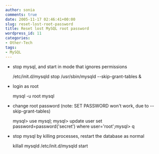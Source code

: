 ```yaml
---
author: sonia
comments: true
date: 2005-11-17 02:46:41+00:00
slug: reset-lost-root-password
title: Reset lost MySQL root password
wordpress_id: 11
categories:
- Other-Tech
tags:
- MySQL
---
```



	
  * stop mysql, and start in mode that ignores permissions



    
    
    /etc/init.d/mysqld stop
    /usr/sbin/mysqld --skip-grant-tables &





	
  * login as root



    
    
     mysql -u root mysql





	
  * change root password (note: SET PASSWORD won't work, due to --skip-grant-tables)



    
    
     mysql> use mysql; mysql> update user set password=password('secret') where user='root';mysql> q





	
  * stop mysql by killing processes, restart the database as normal



    
    
     killall mysqld /etc/init.d/mysqld start
